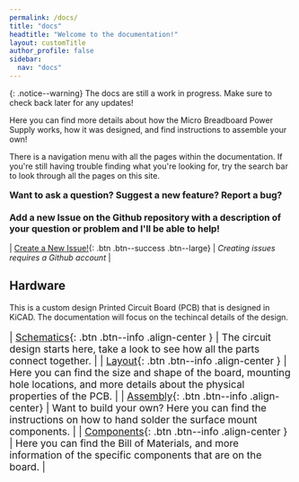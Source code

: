 ```yaml
---
permalink: /docs/
title: "docs"
headtitle: "Welcome to the documentation!"
layout: customTitle
author_profile: false
sidebar:
  nav: "docs"
---
```

{: .notice--warning}
The docs are still a work in progress. Make sure to check back later for any updates!

Here you can find more details about how the Micro Breadboard Power Supply works, how it was designed, and find instructions to assemble your own!

There is a navigation menu with all the pages within the documentation. If you're still having trouble finding what you're looking for, try the search bar to look through all the pages on this site.

<div class="notice--success"><p style="font-size: medium;"><b>
  Want to ask a question? Suggest a new feature? Report a bug?
  <br><br>
  Add a new Issue on the Github repository with a description of your question or problem and I'll be able to help!</b></p>
</div>

| [Create a New Issue!](https://github.com/stasiselectronics/MicroBBPS/issues/new){: .btn .btn--success .btn--large} | *Creating issues requires a Github account* |

## Hardware
This is a custom design Printed Circuit Board (PCB) that is designed in KiCAD. The documentation will focus on the techincal details of the design.



<div style="font-size: 125%;" markdown = "1">

| [Schematics]({{site.baseurl}}/docs/board/schematics/){: .btn .btn--info .align-center } | The circuit design starts here, take a look to see how all the parts connect together. |
| [Layout]({{site.baseurl}}/docs/board/layout/){: .btn .btn--info .align-center } | Here you can find the size and shape of the board, mounting hole locations, and more details about the physical properties of the PCB. |
| [Assembly]({{site.baseurl}}/docs/board/assembly/){: .btn .btn--info .align-center} | Want to build your own? Here you can find the instructions on how to hand solder the surface mount components. |
| [Components]({{site.baseurl}}/docs/board/components/){: .btn .btn--info .align-center } | Here you can find the Bill of Materials, and more information of the specific components that are on the board. |

</div>
